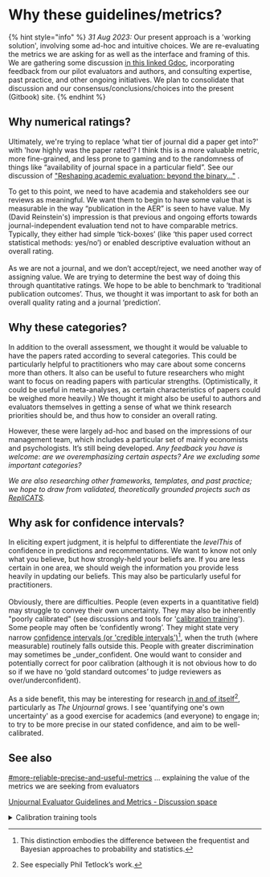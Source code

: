 # Why these guidelines/metrics?

{% hint style="info" %}
_31 Aug 2023:_ Our present approach is a 'working solution', involving some ad-hoc and intuitive choices. We are re-evaluating the metrics we are asking for as well as the interface and framing of this. We are gathering some discussion [in this linked Gdoc](https://docs.google.com/document/d/1QVA0sCvrcKZLKlXuEwJBHKTBKvtn1ml7adTD-2j\_X4g/edit), incorporating feedback from our pilot evaluators and authors, and consulting expertise, past practice, and other ongoing initiatives. We plan to consolidate that discussion and our consensus/conclusions/choices into the present (Gitbook) site. &#x20;
{% endhint %}

## **Why numerical ratings?**

Ultimately, we're trying to replace ‘what tier of journal did a paper get into?' with 'how highly was the paper rated’? I think this is a more valuable metric, more fine-grained, and less prone to gaming and to the randomness of things like “availability of journal space in a particular field”. See our discussion of ["Reshaping academic evaluation: beyond the binary..."](../../../benefits-and-features/costs-of-playing-the-publication-game.md) .

To get to this point, we need to have academia and stakeholders see our reviews as meaningful. We want them to begin to have some value that is measurable in the way “publication in the AER” is seen to have value. My (David Reinstein's) impression is that previous and ongoing efforts towards journal-independent evaluation tend not to have comparable metrics. Typically, they either had simple ‘tick-boxes’ (like ‘this paper used correct statistical methods: yes/no’) or enabled descriptive evaluation without an overall rating.\
\
As we are not a journal, and we don’t accept/reject, we need another way of assigning value. We are trying to determine the best way of doing this through quantitative ratings. We hope to be able to benchmark to ‘traditional publication outcomes’. Thus, we thought it was important to ask for both an overall quality rating and a journal ‘prediction’.

## Why these categories?

In addition to the overall assessment, we thought it would be valuable to have the papers rated according to several categories. This could be particularly helpful to practitioners who may care about some concerns more than others. It also can be useful to future researchers who might want to focus on reading papers with particular strengths. (Optimistically, it could be useful in meta-analyses, as certain characteristics of papers could be weighed more heavily.) We thought it might also be useful to authors and evaluators themselves in getting a sense of what we think research priorities should be, and thus how to consider an overall rating.

However, these were largely ad-hoc and based on the impressions of our management team, which includes a particular set of mainly economists and psychologists. It’s still being developed. _Any feedback you have is welcome_: _are we overemphasizing certain aspects? Are we excluding some important categories?_

_We are also researching other frameworks, templates, and past practice; we hope to draw from validated, theoretically grounded projects such as_ [_RepliCATS_](https://replicats.research.unimelb.edu.au/resources/)_._

## Why ask for confidence intervals?

In eliciting expert judgment, it is helpful to differentiate the _levelThis_ of confidence in predictions and recommentations. We want to know not only what you believe, but how strongly-held your beliefs are. If you are less certain in one area, we should weigh the information you provide less heavily in updating our beliefs. This may also be particularly useful for practitioners.\
\
Obviously, there are difficulties. People (even experts in a quantitative field) may struggle to convey their own uncertainty. They may also be inherently "poorly calibrated" (see discussions and tools for '[calibration training](https://www.clearerthinking.org/post/2019/10/16/practice-making-accurate-predictions-with-our-new-tool)').  Some people may often be ‘confidently wrong’. They might state very narrow [confidence intervals (or 'credible intervals')](#user-content-fn-1)[^1], when the truth (where measurable) routinely falls outside this. People with greater discrimination may sometimes be _under_confident. One would want to consider and potentially correct for poor calibration (although it is not obvious how to do so if we have no ‘gold standard outcomes’ to judge reviewers as over/underconfident).\
\
As a side benefit, this may be interesting for research [in and of itself](#user-content-fn-2)[^2], particularly as _The Unjournal_ grows. I see 'quantifying one's own uncertainty' as a good exercise for academics (and everyone) to engage in; to try to be more precise in our stated confidence, and aim to be well-calibrated.



## See also

[#more-reliable-precise-and-useful-metrics](../../../benefits-and-features/more-reliable-and-useful-evaluation/#more-reliable-precise-and-useful-metrics "mention") ... explaining the value of the metrics we are seeking from evaluators

[Unjournal Evaluator Guidelines and Metrics - Discussion space](https://docs.google.com/document/d/1QVA0sCvrcKZLKlXuEwJBHKTBKvtn1ml7adTD-2j\_X4g/edit)

<details>

<summary>Calibration training tools</summary>

The [Calibrate Your Judgment app](https://programs.clearerthinking.org/calibrate\_your\_judgment.html) from Clearer Thinking is fairly helpful and fun for practicing and checking how good you are at expressing your uncertainty.  It requires creating account, but that doesn't take long. The 'Confidence Intervals' training seems particularly relevant for our purposes. \
\
![](<../../../.gitbook/assets/image (14).png>)

</details>



[^1]: This distinction embodies the difference between the frequentist and Bayesian approaches to probability and statistics.

[^2]: See especially Phil Tetlock’s work.
